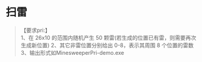 # 扫雷
> 【要求pri:】  
1、在 26x10 的范围内随机产生 50 颗雷(若生成的位置已有雷，则需要再次生成新位置)   2、其它非雷位置分别给出 0-8，表示其周围 8 个位置的雷数  
3、输出形式如MinesweeperPri-demo.exe    
